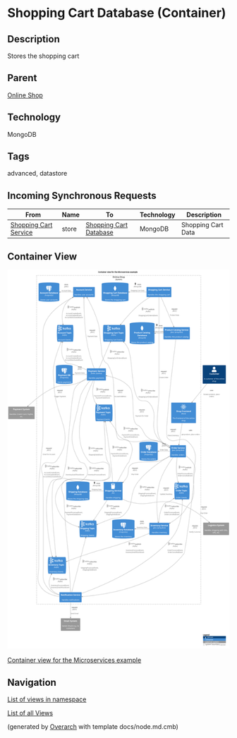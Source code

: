 
# Shopping Cart Database (Container)
## Description
Stores the shopping cart

## Parent
[Online Shop](../../../../software-development/architecture/example/microservices/online-shop.md)

## Technology
MongoDB

## Tags
advanced, datastore
## Incoming Synchronous Requests 
| From | Name | To | Technology | Description |
|---|---|---|---|---|
| [Shopping Cart Service](../../../../software-development/architecture/example/microservices/shopping-cart-service.md) | store | [Shopping Cart Database](../../../../software-development/architecture/example/microservices/shopping-cart-db.md) | MongoDB | Shopping Cart Data |

## Container View
![Container view for the Microservices example](../../../../software-development/architecture/example/microservices/container-view.png)

[Container view for the Microservices example](../../../../software-development/architecture/example/microservices/container-view.md)


## Navigation
[List of views in namespace](./views-in-namespace.md)

[List of all Views](../../../../views.md)


(generated by [Overarch](https://github.com/soulspace-org/overarch) with template docs/node.md.cmb)
